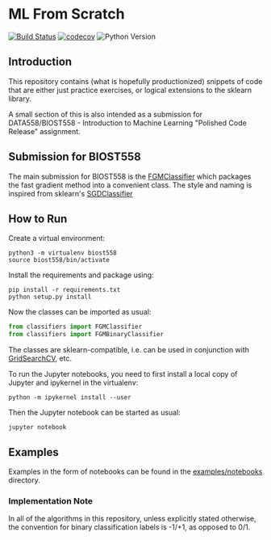 # ML From Scratch

[![Build Status](https://travis-ci.org/havanagrawal/ml-from-scratch.svg?branch=master)](https://travis-ci.org/havanagrawal/ml-from-scratch) [![codecov](https://codecov.io/gh/havanagrawal/ml-from-scratch/branch/master/graph/badge.svg)](https://codecov.io/gh/havanagrawal/ml-from-scratch) ![Python Version](https://img.shields.io/badge/python-3.6-brightgreen.svg)


## Introduction

This repository contains (what is hopefully productionized) snippets of code that are either just practice exercises, or logical extensions to the sklearn library.

A small section of this is also intended as a submission for DATA558/BIOST558 - Introduction to Machine Learning "Polished Code Release" assignment.

## Submission for BIOST558

The main submission for BIOST558 is the [FGMClassifier](classifiers/fgm_classifier.py) which packages the fast gradient method into a convenient class. The style and naming is inspired from sklearn's [SGDClassifier](http://scikit-learn.org/stable/modules/generated/sklearn.linear_model.SGDClassifier.html)

## How to Run

Create a virtual environment:

```
python3 -m virtualenv biost558
source biost558/bin/activate
```

Install the requirements and package using:

```
pip install -r requirements.txt
python setup.py install
```

Now the classes can be imported as usual:

```python
from classifiers import FGMClassifier
from classifiers import FGMBinaryClassifier
```

The classes are sklearn-compatible, i.e. can be used in conjunction with [GridSearchCV](http://scikit-learn.org/stable/modules/generated/sklearn.model_selection.GridSearchCV.html), etc.

To run the Jupyter notebooks, you need to first install a local copy of Jupyter and ipykernel in the virtualenv:

```
python -m ipykernel install --user
```

Then the Jupyter notebook can be started as usual:

```
jupyter notebook
```

## Examples

Examples in the form of notebooks can be found in the [examples/notebooks](examples/notebooks) directory.

### Implementation Note

In all of the algorithms in this repository, unless explicitly stated otherwise, the convention for binary classification labels is -1/+1, as opposed to 0/1.
